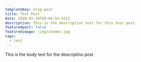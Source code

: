 ```yaml
---
templateKey: blog-post
title: Test Post
date: 2020-02-20T09:04:54.931Z
description: This is the description text for this test post.
featuredpost: false
featuredimage: /img/chemex.jpg
tags:
  - test
---
```

This is the body text for the descriptino post
